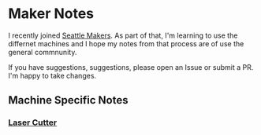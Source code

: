 # Maker Notes

I recently joined [Seattle Makers](https://seattlemakers.org/). As part of that, I'm learning to use the differnet machines and I hope my notes from that process are of use the general commnunity. 

If you have suggestions, suggestions, please open an Issue or submit a PR. I'm happy to take changes.

## Machine Specific Notes

### [Laser Cutter](machines/laser-cutter.md)